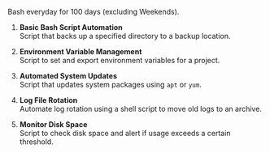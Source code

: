  Bash everyday for 100 days (excluding Weekends).

1. **Basic Bash Script Automation**  
   Script that backs up a specified directory to a backup location.

2. **Environment Variable Management**  
   Script to set and export environment variables for a project.

3. **Automated System Updates**  
   Script that updates system packages using `apt` or `yum`.

4. **Log File Rotation**  
   Automate log rotation using a shell script to move old logs to an archive.

5. **Monitor Disk Space**  
   Script to check disk space and alert if usage exceeds a certain threshold.
